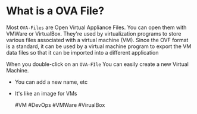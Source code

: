 # What is a OVA File?

Most `OVA-Files` are Open Virtual Appliance Files. You can open them with VMWare or VirtualBox. They're used by virtualization programs to store various files associated with a virtual machine (VM). Since the OVF format is a standard, it can be used by a virtual machine program to export the VM data files so that it can be imported into a different application

When you double-click on an `OVA-FIle` You can easily create a new Virtual Machine.
- You can add a new name, etc
- It's like an image for VMs


    #VM #DevOps #VMWare #VirualBox
